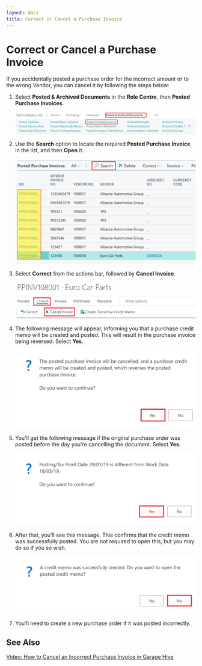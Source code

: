 ```yaml
---
layout: docs
title: Correct or Cancel a Purchase Invoice
---
```


# Correct or Cancel a Purchase Invoice

If you accidentally posted a purchase order for the incorrect amount or to the wrong Vendor, you can cancel it by following the steps below: 
1. Select **Posted & Archived Documents** in the **Role Centre**, then **Posted Purchase Invoices**.

   ![](media/garagehive-correct-or-cancel-a-purchase-order1.png)

2. Use the **Search** option to locate the required **Posted Purchase Invoice** in the list, and then **Open** it.

   ![](media/garagehive-correct-or-cancel-a-purchase-order2.png)

3. Select **Correct** from the actions bar, followed by **Cancel Invoice**.

   ![](media/garagehive-correct-or-cancel-a-purchase-order3.png)

4. The following message will appear, informing you that a purchase credit memo will be created and posted. This will result in the purchase invoice being reversed. Select **Yes**.

   ![](media/garagehive-correct-or-cancel-a-purchase-order4.png)

5. You'll get the following message if the original purchase order was posted before the day you're cancelling the document. Select **Yes**. 

   ![](media/garagehive-correct-or-cancel-a-purchase-order5.png)

6. After that, you'll see this message. This confirms that the credit memo was successfully posted. You are not required to open this, but you may do so if you so wish.

   ![](media/garagehive-correct-or-cancel-a-purchase-order6.png)

7. You'll need to create a new purchase order if it was posted incorrectly.


## See Also

[Video: How to Cancel an Incorrect Purchase Invoice in Garage Hive](https://www.youtube.com/watch?v=klNMViU-6Ls)




